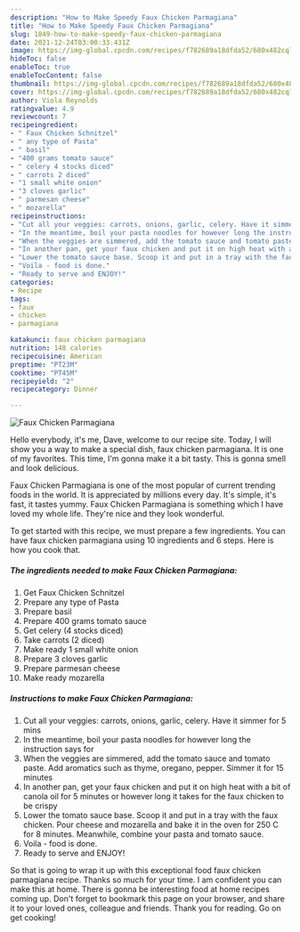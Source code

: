 ```yaml
---
description: "How to Make Speedy Faux Chicken Parmagiana"
title: "How to Make Speedy Faux Chicken Parmagiana"
slug: 1849-how-to-make-speedy-faux-chicken-parmagiana
date: 2021-12-24T03:00:33.431Z
image: https://img-global.cpcdn.com/recipes/f782689a18dfda52/680x482cq70/faux-chicken-parmagiana-recipe-main-photo.jpg
hideToc: false
enableToc: true
enableTocContent: false
thumbnail: https://img-global.cpcdn.com/recipes/f782689a18dfda52/680x482cq70/faux-chicken-parmagiana-recipe-main-photo.jpg
cover: https://img-global.cpcdn.com/recipes/f782689a18dfda52/680x482cq70/faux-chicken-parmagiana-recipe-main-photo.jpg
author: Viola Reynolds
ratingvalue: 4.9
reviewcount: 7
recipeingredient:
- " Faux Chicken Schnitzel"
- " any type of Pasta"
- " basil"
- "400 grams tomato sauce"
- " celery 4 stocks diced"
- " carrots 2 diced"
- "1 small white onion"
- "3 cloves garlic"
- " parmesan cheese"
- " mozarella"
recipeinstructions:
- "Cut all your veggies: carrots, onions, garlic, celery. Have it simmer for 5 mins"
- "In the meantime, boil your pasta noodles for however long the instruction says for"
- "When the veggies are simmered, add the tomato sauce and tomato paste. Add aromatics such as thyme, oregano, pepper. Simmer it for 15 minutes"
- "In another pan, get your faux chicken and put it on high heat with a bit of canola oil for 5 minutes or however long it takes for the faux chicken to be crispy"
- "Lower the tomato sauce base. Scoop it and put in a tray with the faux chicken. Pour cheese and mozarella and bake it in the oven for 250 C for 8 minutes. Meanwhile, combine your pasta and tomato sauce."
- "Voila - food is done."
- "Ready to serve and ENJOY!"
categories:
- Recipe
tags:
- faux
- chicken
- parmagiana

katakunci: faux chicken parmagiana 
nutrition: 148 calories
recipecuisine: American
preptime: "PT23M"
cooktime: "PT45M"
recipeyield: "2"
recipecategory: Dinner

---
```



![Faux Chicken Parmagiana](https://img-global.cpcdn.com/recipes/f782689a18dfda52/680x482cq70/faux-chicken-parmagiana-recipe-main-photo.jpg)

Hello everybody, it's me, Dave, welcome to our recipe site. Today, I will show you a way to make a special dish, faux chicken parmagiana. It is one of my favorites. This time, I'm gonna make it a bit tasty. This is gonna smell and look delicious.

Faux Chicken Parmagiana is one of the most popular of current trending foods in the world. It is appreciated by millions every day. It's simple, it's fast, it tastes yummy. Faux Chicken Parmagiana is something which I have loved my whole life. They're nice and they look wonderful.




To get started with this recipe, we must prepare a few ingredients. You can have faux chicken parmagiana using 10 ingredients and 6 steps. Here is how you cook that.

<!--inarticleads1-->

##### The ingredients needed to make Faux Chicken Parmagiana:

1. Get  Faux Chicken Schnitzel
1. Prepare  any type of Pasta
1. Prepare  basil
1. Prepare 400 grams tomato sauce
1. Get  celery (4 stocks diced)
1. Take  carrots (2 diced)
1. Make ready 1 small white onion
1. Prepare 3 cloves garlic
1. Prepare  parmesan cheese
1. Make ready  mozarella




<!--inarticleads2-->

##### Instructions to make Faux Chicken Parmagiana:

1. Cut all your veggies: carrots, onions, garlic, celery. Have it simmer for 5 mins
1. In the meantime, boil your pasta noodles for however long the instruction says for
1. When the veggies are simmered, add the tomato sauce and tomato paste. Add aromatics such as thyme, oregano, pepper. Simmer it for 15 minutes
1. In another pan, get your faux chicken and put it on high heat with a bit of canola oil for 5 minutes or however long it takes for the faux chicken to be crispy
1. Lower the tomato sauce base. Scoop it and put in a tray with the faux chicken. Pour cheese and mozarella and bake it in the oven for 250 C for 8 minutes. Meanwhile, combine your pasta and tomato sauce.
1. Voila - food is done.
1. Ready to serve and ENJOY!



So that is going to wrap it up with this exceptional food faux chicken parmagiana recipe. Thanks so much for your time. I am confident you can make this at home. There is gonna be interesting food at home recipes coming up. Don't forget to bookmark this page on your browser, and share it to your loved ones, colleague and friends. Thank you for reading. Go on get cooking!
